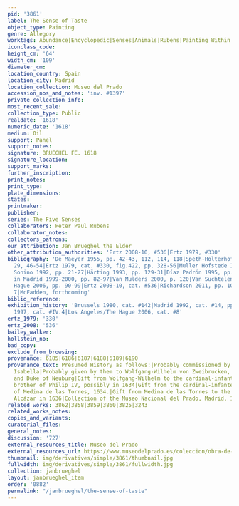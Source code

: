 ```yaml
---
pid: '3861'
label: The Sense of Taste
object_type: Painting
genre: Allegory
worktags: Abundance|Encyclopedic|Senses|Animals|Rubens|Painting Within A Painting|Landscape|Food|Fruit
iconclass_code:
height_cm: '64'
width_cm: '109'
diameter_cm:
location_country: Spain
location_city: Madrid
location_collection: Museo del Prado
accession_nos_and_notes: 'inv. #1397'
private_collection_info:
most_recent_sale:
collection_type: Public
realdate: '1618'
numeric_date: '1618'
medium: Oil
support: Panel
support_notes:
signature: BRUEGHEL FE. 1618
signature_location:
support_marks:
further_inscription:
print_notes:
print_type:
plate_dimensions:
states:
printmaker:
publisher:
series: The Five Senses
collaborators: Peter Paul Rubens
collaborator_notes:
collectors_patrons:
our_attribution: Jan Brueghel the Elder
other_attribution_authorities: 'Ertz 2008-10, #536|Ertz 1979, #330'
bibliography: 'De Maeyer 1955, pp. 42-43, 112, 114, 118|Speth-Holterhoff 1957, pp.
  29, 46-54|Ertz 1979, cat. #330, fig.422, pp. 328-56|Muller Hofstede 1984|Scarpa
  Sonino 1992, pp. 21-27|Härting 1993, pp. 129-31|Díaz Padrón 1995, pp. 265-86|Welzel
  in Madrid 1999-2000, pp. 82-97|Van Mulders 2000, p. 120|Van Suchtelen in Los Angeles/The
  Hague 2006, pp. 90-99|Ertz 2008-10, cat. #536|Richardson 2011, pp. 107-108, plate
  7|McFadden, forthcoming'
biblio_reference:
exhibition_history: 'Brussels 1980, cat. #142|Madrid 1992, cat. #14, pp. 142-46|Madrid
  1997, cat. #IV.4|Los Angeles/The Hague 2006, cat. #8'
ertz_1979: '330'
ertz_2008: '536'
bailey_walker:
hollstein_no:
bad_copy:
exclude_from_browsing:
provenance: 6185|6186|6187|6188|6189|6190
provenance_text: Presumed History as follows:|Probably commissioned by Albert and
  Isabella|Probably given by them to Wolfgang-Wilhelm von Zweibrucken, Count Palatine
  and Duke of Neuburg|Gift from Wolfgang-Wilhelm to the cardinal-infante Ferdinand,
  brother of Philip IV, possibly in 1634|Gift from the cardinal-infante to the Duke
  of Medina de las Torres, 1634.|Gift from Medina de las Torres to the King; in the
  Alcázar in 1636|Collection of the Museo Nacional del Prado, Madrid, 1819.
related_works: 3862|3858|3859|3860|3825|3243
related_works_notes:
copies_and_variants:
curatorial_files:
general_notes:
discussion: '727'
external_resources_title: Museo del Prado
external_resources_url: https://www.museodelprado.es/coleccion/obra-de-arte/el-gusto/2a722256-2d07-4082-8a32-7caee0a04b95
thumbnail: img/derivatives/simple/3861/thumbnail.jpg
fullwidth: img/derivatives/simple/3861/fullwidth.jpg
collection: janbrueghel
layout: janbrueghel_item
order: '0882'
permalink: "/janbrueghel/the-sense-of-taste"
---
```

